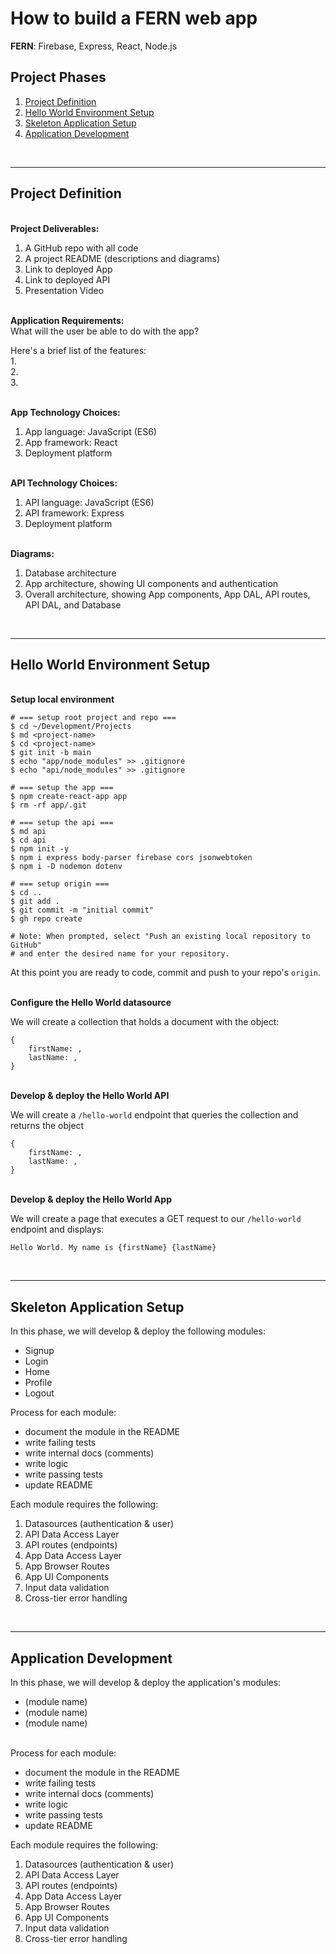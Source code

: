 # How to build a FERN web app

**FERN**: Firebase, Express, React, Node.js

## Project Phases
1. [Project Definition](#project-definition)
1. [Hello World Environment Setup](#hello-world-environment-setup)
1. [Skeleton Application Setup](#skeleton-application-setup)
1. [Application Development](#application-development)

&nbsp;  

---
## Project Definition

&nbsp;  
**Project Deliverables:**
1. A GitHub repo with all code
1. A project README (descriptions and diagrams)
1. Link to deployed App
1. Link to deployed API
1. Presentation Video

&nbsp;  
**Application Requirements:**  
What will the user be able to do with the app?

Here's a brief list of the features:  
1.  
2.  
3.  

&nbsp;  
**App Technology Choices:**
1. App language: JavaScript (ES6)
1. App framework: React
1. Deployment platform

&nbsp;  
**API Technology Choices:**
1. API language: JavaScript (ES6)
1. API framework: Express
1. Deployment platform

&nbsp;  
**Diagrams:**
1. Database architecture 
1. App architecture, showing UI components and authentication
1. Overall architecture, showing App components, App DAL, API routes, API DAL, and Database

&nbsp;  

---
## Hello World Environment Setup

&nbsp;  
**Setup local environment**

```
# === setup root project and repo ===
$ cd ~/Development/Projects
$ md <project-name>
$ cd <project-name>
$ git init -b main
$ echo "app/node_modules" >> .gitignore
$ echo "api/node_modules" >> .gitignore

# === setup the app ===
$ npm create-react-app app
$ rm -rf app/.git

# === setup the api ===
$ md api
$ cd api
$ npm init -y
$ npm i express body-parser firebase cors jsonwebtoken
$ npm i -D nodemon dotenv

# === setup origin ===
$ cd ..
$ git add .
$ git commit -m "initial commit"
$ gh repo create

# Note: When prompted, select "Push an existing local repository to GitHub" 
# and enter the desired name for your repository.
```

At this point you are ready to code, commit and push to your repo's `origin`.

&nbsp;  
**Configure the Hello World datasource**

We will create a collection that holds a document with the object:
```
{
    firstName: ,
    lastName: ,
}
```

&nbsp;  
**Develop & deploy the Hello World API**

We will create a `/hello-world` endpoint that queries the collection and returns the object
```
{
    firstName: ,
    lastName: ,
}
```


&nbsp;  
**Develop & deploy the Hello World App**

We will create a page that executes a GET request to our `/hello-world` endpoint and displays:
```
Hello World. My name is {firstName} {lastName}
```



&nbsp;  

---
## Skeleton Application Setup

In this phase, we will develop & deploy the following modules:
- Signup
- Login
- Home
- Profile
- Logout

Process for each module: 
- document the module in the README
- write failing tests
- write internal docs (comments)
- write logic
- write passing tests
- update README

Each module requires the following:
1. Datasources (authentication & user)
1. API Data Access Layer
1. API routes (endpoints)
1. App Data Access Layer
1. App Browser Routes
1. App UI Components 
1. Input data validation
1. Cross-tier error handling

&nbsp;  

---
## Application Development

In this phase, we will develop & deploy the application's modules:
- (module name)
- (module name)
- (module name)

&nbsp;  
Process for each module: 
- document the module in the README
- write failing tests
- write internal docs (comments)
- write logic
- write passing tests
- update README

Each module requires the following:
1. Datasources (authentication & user)
1. API Data Access Layer
1. API routes (endpoints)
1. App Data Access Layer
1. App Browser Routes
1. App UI Components 
1. Input data validation
1. Cross-tier error handling
